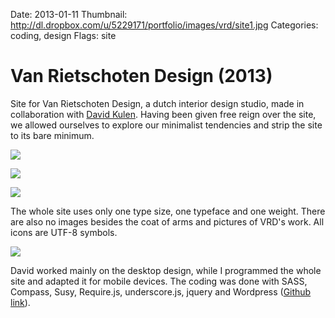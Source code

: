 Date: 2013-01-11
Thumbnail: http://dl.dropbox.com/u/5229171/portfolio/images/vrd/site1.jpg
Categories: coding, design
Flags: site

# Van Rietschoten Design (2013)

Site for Van Rietschoten Design, a dutch interior design studio, made in collaboration with [David Kulen][collab1]. Having been given free reign over the site, we allowed ourselves to explore our minimalist tendencies and strip the site to its bare minimum.


[![](http://dl.dropbox.com/u/5229171/portfolio/images/vrd/site1.jpg)][link-site]

[![](http://dl.dropbox.com/u/5229171/portfolio/images/vrd/site2.jpg)][link-site]

[![](http://dl.dropbox.com/u/5229171/portfolio/images/vrd/site3.jpg)][link-site]

The whole site uses only one type size, one typeface and one weight. There are also no images besides the coat of arms and pictures of VRD's work. All icons are UTF-8 symbols.

[![](http://dl.dropbox.com/u/5229171/portfolio/images/vrd/site4.jpg)][link-site]

David worked mainly on the desktop design, while I programmed the whole site and adapted it for mobile devices. The coding was done with SASS, Compass, Susy, Require.js, underscore.js, jquery and Wordpress ([Github link][git]).

[link-site]: http://vanrietschotendesign.nl
[collab1]: http://dkulen.net
[git]: http://github.com/guimachiavelli/vrd
